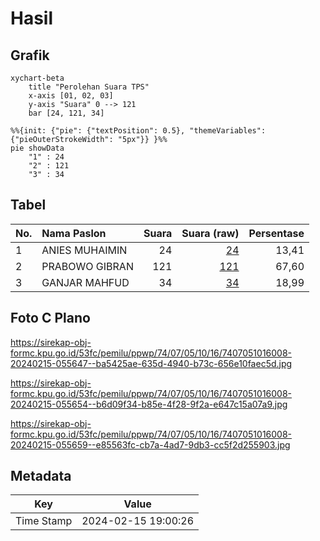 # Hasil

## Grafik

```mermaid
xychart-beta
    title "Perolehan Suara TPS"
    x-axis [01, 02, 03]
    y-axis "Suara" 0 --> 121
    bar [24, 121, 34]
```

```mermaid
%%{init: {"pie": {"textPosition": 0.5}, "themeVariables": {"pieOuterStrokeWidth": "5px"}} }%%
pie showData
    "1" : 24
    "2" : 121
    "3" : 34
```

## Tabel

| No. | Nama Paslon    | Suara | Suara (raw) | Persentase |
|:--- |:-------------- | -----:| -----------:| ----------:|
| 1   | ANIES MUHAIMIN | 24    | [24][p-1]   | 13,41      |
| 2   | PRABOWO GIBRAN | 121   | [121][p-2]  | 67,60      |
| 3   | GANJAR MAHFUD  | 34    | [34][p-3]   | 18,99      |


[p-1]: https://github.com/gigit-pemilu/pemilu-2024-74-sulawesi-tenggara/blob/main/pilpres/hitung-suara/sub/74-sulawesi-tenggara/sub/07-wakatobi/sub/05-wangi-wangi-selatan/sub/1016-mandati-ii/sub/008-tps/sub/paslon-1.txt
[p-2]: https://github.com/gigit-pemilu/pemilu-2024-74-sulawesi-tenggara/blob/main/pilpres/hitung-suara/sub/74-sulawesi-tenggara/sub/07-wakatobi/sub/05-wangi-wangi-selatan/sub/1016-mandati-ii/sub/008-tps/sub/paslon-2.txt
[p-3]: https://github.com/gigit-pemilu/pemilu-2024-74-sulawesi-tenggara/blob/main/pilpres/hitung-suara/sub/74-sulawesi-tenggara/sub/07-wakatobi/sub/05-wangi-wangi-selatan/sub/1016-mandati-ii/sub/008-tps/sub/paslon-3.txt

## Foto C Plano

https://sirekap-obj-formc.kpu.go.id/53fc/pemilu/ppwp/74/07/05/10/16/7407051016008-20240215-055647--ba5425ae-635d-4940-b73c-656e10faec5d.jpg

https://sirekap-obj-formc.kpu.go.id/53fc/pemilu/ppwp/74/07/05/10/16/7407051016008-20240215-055654--b6d09f34-b85e-4f28-9f2a-e647c15a07a9.jpg

https://sirekap-obj-formc.kpu.go.id/53fc/pemilu/ppwp/74/07/05/10/16/7407051016008-20240215-055659--e85563fc-cb7a-4ad7-9db3-cc5f2d255903.jpg


## Metadata

| Key        | Value               |
| ---------- | ------------------- |
| Time Stamp | 2024-02-15 19:00:26 |




